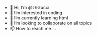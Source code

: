 - 👋 Hi, I’m @zhGucci
- 👀 I’m interested in coding
- 🌱 I’m currently learning html
- 💞️ I’m looking to collaborate on all topics
- 📫 How to reach me ...

<!---
zhGucci/zhGucci is a ✨ special ✨ repository because its `README.md` (this file) appears on your GitHub profile.
You can click the Preview link to take a look at your changes.
--->
